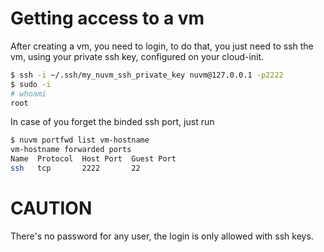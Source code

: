 # Getting access to a vm

After creating a vm, you need to login, to do that, you just need to ssh the vm, using your private ssh key, configured on your cloud-init.
```bash
$ ssh -i ~/.ssh/my_nuvm_ssh_private_key nuvm@127.0.0.1 -p2222
$ sudo -i
# whoami
root
```

In case of you forget the binded ssh port, just run
```bash
$ nuvm portfwd list vm-hostname
vm-hostname forwarded ports
Name  Protocol  Host Port  Guest Port
ssh   tcp       2222       22
```

# CAUTION
There's no password for any user, the login is only allowed with ssh keys.
